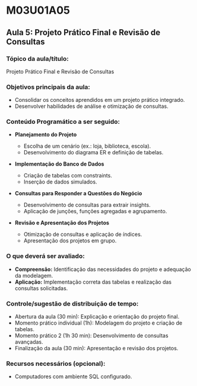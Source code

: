 # M03U01A05

## **Aula 5: Projeto Prático Final e Revisão de Consultas**

### **Tópico da aula/título:**

Projeto Prático Final e Revisão de Consultas

### **Objetivos principais da aula:**

- Consolidar os conceitos aprendidos em um projeto prático integrado.
- Desenvolver habilidades de análise e otimização de consultas.

### **Conteúdo Programático a ser seguido:**

- **Planejamento do Projeto**
  - Escolha de um cenário (ex.: loja, biblioteca, escola).
  - Desenvolvimento do diagrama ER e definição de tabelas.

- **Implementação do Banco de Dados**
  - Criação de tabelas com constraints.
  - Inserção de dados simulados.

- **Consultas para Responder a Questões do Negócio**
  - Desenvolvimento de consultas para extrair insights.
  - Aplicação de junções, funções agregadas e agrupamento.

- **Revisão e Apresentação dos Projetos**
  - Otimização de consultas e aplicação de índices.
  - Apresentação dos projetos em grupo.

### **O que deverá ser avaliado:**

- **Compreensão:** Identificação das necessidades do projeto e adequação da modelagem.
- **Aplicação:** Implementação correta das tabelas e realização das consultas solicitadas.

### **Controle/sugestão de distribuição de tempo:**

- Abertura da aula (30 min): Explicação e orientação do projeto final.
- Momento prático individual (1h): Modelagem do projeto e criação de tabelas.
- Momento prático 2 (1h 30 min): Desenvolvimento de consultas avançadas.
- Finalização da aula (30 min): Apresentação e revisão dos projetos.

### **Recursos necessários (opcional):**

- Computadores com ambiente SQL configurado.
